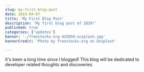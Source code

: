 ```yaml
---
slug: my-first-blog-post
date: 2019-04-07
title: 'My First Blog Post'
description: 'My first blog post of 2019!'
published: true
categories: ['updates']
banner: './freestocks-org-425050-unsplash.jpg'
bannerCredit: 'Photo by freestocks.org on Unsplash'

---
```


It's been a long time since I blogged! This blog will be dedicated to developer related thoughts and discoveries.
